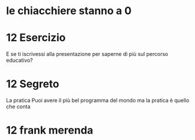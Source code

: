 # le chiacchiere stanno a 0

# 12 Esercizio

E se ti iscrivessi alla presentazione per saperne di più sul percorso educativo?

# 12 Segreto

La pratica Puoi avere il più bel programma del mondo ma la pratica è quello che conta

# 12  frank merenda 


<!--stackedit_data:
eyJoaXN0b3J5IjpbODcyMzk4NzA4LC0xOTc4NTY4ODRdfQ==
-->